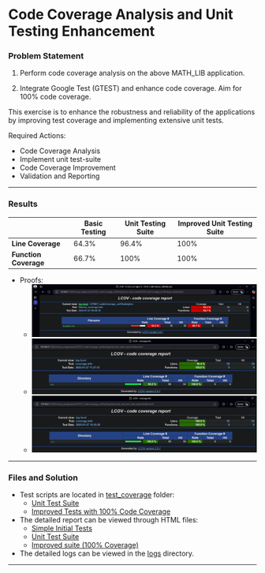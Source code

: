 # Code Coverage Analysis and Unit Testing Enhancement

### Problem Statement

1. Perform code coverage analysis on the above MATH_LIB application.

2. Integrate Google Test (GTEST) and enhance code coverage. Aim for 100% code coverage.

This exercise is to enhance the robustness and reliability of the applications by improving test coverage and implementing extensive unit tests.

Required Actions:

- Code Coverage Analysis
- Implement unit test-suite
- Code Coverage Improvement
- Validation and Reporting

<hr>

### Results

|                       | Basic Testing | Unit Testing Suite | Improved Unit Testing Suite |
| --------------------- | ------------- | ------------------ | --------------------------- |
| **Line Coverage**     | 64.3%         | 96.4%              | 100%                        |
| **Function Coverage** | 66.7%         | 100%               | 100%                        |

- Proofs:
  - ![proof](outputs/basic_report.png)
  - ![proof](outputs/unit_testing.png)
  - ![proof](outputs/improved_suite.png)

<hr>

### Files and Solution

- Test scripts are located in [test_coverage](./test_coverage/) folder:
  - [Unit Test Suite](./test_coverage/test_my_math.cpp)
  - [Improved Tests with 100% Code Coverage](./test_coverage/improved_test_my_math.cpp)
- The detailed report can be viewed through HTML files:
  - [Simple Initial Tests](./basic_test_report/index.html)
  - [Unit Test Suite](./unit_test_suite_report/index.html)
  - [Improved suite (100% Coverage)](./improved_unit_test_suite_report/index.html)
- The detailed logs can be viewed in the [logs](./logs/) directory.

<hr>
